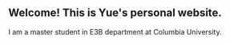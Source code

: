 ## Welcome! This is Yue's personal website.

I am a master student in E3B department at Columbia University.


